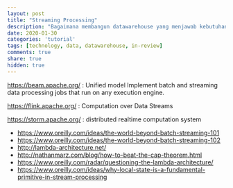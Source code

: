 ```yaml
---
layout: post
title: "Streaming Processing"
description: "Bagaimana membangun datawarehouse yang menjawab kebutuhan business"
date: 2020-01-30
categories: 'tutorial'
tags: [technology, data, datawarehouse, in-review]
comments: true
share: true
hidden: true
---
```


https://beam.apache.org/ : Unified model Implement batch and streaming data processing jobs that run on any execution engine.

https://flink.apache.org/ : Computation over Data Streams

https://storm.apache.org/ : distributed realtime computation system


- https://www.oreilly.com/ideas/the-world-beyond-batch-streaming-101
- https://www.oreilly.com/ideas/the-world-beyond-batch-streaming-102
- http://lambda-architecture.net/
- http://nathanmarz.com/blog/how-to-beat-the-cap-theorem.html
- https://www.oreilly.com/radar/questioning-the-lambda-architecture/
- https://www.oreilly.com/ideas/why-local-state-is-a-fundamental-primitive-in-stream-processing